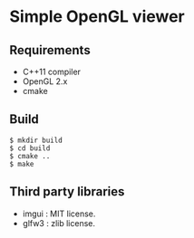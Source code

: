 # Simple OpenGL viewer


## Requirements 

* C++11 compiler
* OpenGL 2.x
* cmake


## Build

```
$ mkdir build
$ cd build
$ cmake ..
$ make
```

## Third party libraries

* imgui : MIT license.
* glfw3 : zlib license.

